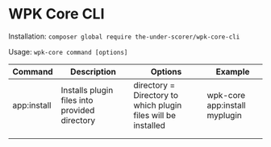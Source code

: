 # WPK Core CLI

Installation: `composer global require the-under-scorer/wpk-core-cli`

Usage: `wpk-core command [options]`

| Command   | Description   | Options  | Example |
|---|---|---|---|
| app:install  |  Installs plugin files into provided directory  | directory = Directory to which plugin files will be installed  | wpk-core app:install myplugin
|   |   |   |
|   |   |   |
